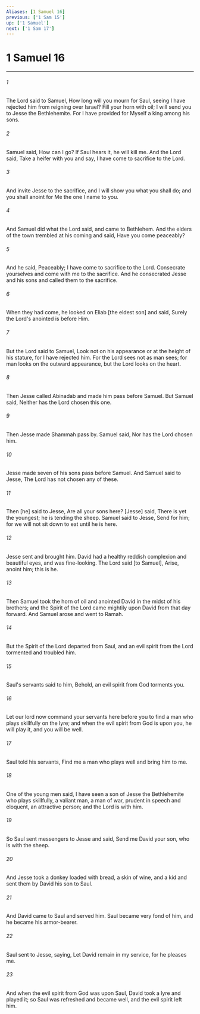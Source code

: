 ```yaml
---
Aliases: [1 Samuel 16]
previous: ['1 Sam 15']
up: ['1 Samuel']
next: ['1 Sam 17']
---
```

# 1 Samuel 16

***

###### 1 

The Lord said to Samuel, How long will you mourn for Saul, seeing I have rejected him from reigning over Israel? Fill your horn with oil; I will send you to Jesse the Bethlehemite. For I have provided for Myself a king among his sons. 

###### 2 

Samuel said, How can I go? If Saul hears it, he will kill me. And the Lord said, Take a heifer with you and say, I have come to sacrifice to the Lord. 

###### 3 

And invite Jesse to the sacrifice, and I will show you what you shall do; and you shall anoint for Me the one I name to you. 

###### 4 

And Samuel did what the Lord said, and came to Bethlehem. And the elders of the town trembled at his coming and said, Have you come peaceably? 

###### 5 

And he said, Peaceably; I have come to sacrifice to the Lord. Consecrate yourselves and come with me to the sacrifice. And he consecrated Jesse and his sons and called them to the sacrifice. 

###### 6 

When they had come, he looked on Eliab [the eldest son] and said, Surely the Lord's anointed is before Him. 

###### 7 

But the Lord said to Samuel, Look not on his appearance or at the height of his stature, for I have rejected him. For the Lord sees not as man sees; for man looks on the outward appearance, but the Lord looks on the heart. 

###### 8 

Then Jesse called Abinadab and made him pass before Samuel. But Samuel said, Neither has the Lord chosen this one. 

###### 9 

Then Jesse made Shammah pass by. Samuel said, Nor has the Lord chosen him. 

###### 10 

Jesse made seven of his sons pass before Samuel. And Samuel said to Jesse, The Lord has not chosen any of these. 

###### 11 

Then [he] said to Jesse, Are all your sons here? [Jesse] said, There is yet the youngest; he is tending the sheep. Samuel said to Jesse, Send for him; for we will not sit down to eat until he is here. 

###### 12 

Jesse sent and brought him. David had a healthy reddish complexion and beautiful eyes, and was fine-looking. The Lord said [to Samuel], Arise, anoint him; this is he. 

###### 13 

Then Samuel took the horn of oil and anointed David in the midst of his brothers; and the Spirit of the Lord came mightily upon David from that day forward. And Samuel arose and went to Ramah. 

###### 14 

But the Spirit of the Lord departed from Saul, and an evil spirit from the Lord tormented and troubled him. 

###### 15 

Saul's servants said to him, Behold, an evil spirit from God torments you. 

###### 16 

Let our lord now command your servants here before you to find a man who plays skillfully on the lyre; and when the evil spirit from God is upon you, he will play it, and you will be well. 

###### 17 

Saul told his servants, Find me a man who plays well and bring him to me. 

###### 18 

One of the young men said, I have seen a son of Jesse the Bethlehemite who plays skillfully, a valiant man, a man of war, prudent in speech and eloquent, an attractive person; and the Lord is with him. 

###### 19 

So Saul sent messengers to Jesse and said, Send me David your son, who is with the sheep. 

###### 20 

And Jesse took a donkey loaded with bread, a skin of wine, and a kid and sent them by David his son to Saul. 

###### 21 

And David came to Saul and served him. Saul became very fond of him, and he became his armor-bearer. 

###### 22 

Saul sent to Jesse, saying, Let David remain in my service, for he pleases me. 

###### 23 

And when the evil spirit from God was upon Saul, David took a lyre and played it; so Saul was refreshed and became well, and the evil spirit left him.
